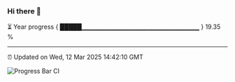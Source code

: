 ### Hi there 👋

⏳ Year progress { █████▁▁▁▁▁▁▁▁▁▁▁▁▁▁▁▁▁▁▁▁▁▁▁▁▁ } 19.35 %

---

⏰ Updated on Wed, 12 Mar 2025 14:42:10 GMT

![Progress Bar CI](https://github.com/IshwaranRudhara/GIT-ACTION/workflows/Progress%20Bar%20CI/badge.svg)
